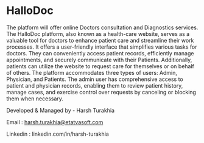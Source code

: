 # HalloDoc

The platform will offer online Doctors consultation and Diagnostics services. The HalloDoc platform, also  known as a health-care website, serves as a valuable tool for doctors to enhance patient care and streamline  their work processes. It offers a user-friendly interface that simplifies various tasks for doctors. They can  conveniently access patient records, efficiently manage appointments, and securely communicate with their  Patients. Additionally, patients can utilize the website to request care for themselves or on behalf of others.  The platform accommodates three types of users: Admin, Physician, and Patients. The admin user has  comprehensive access to patient and physician records, enabling them to review patient history, manage  cases, and exercise control over requests by canceling or blocking them when necessary.

Developed & Managed by - Harsh Turakhia

Email : harsh.turakhia@etatvasoft.com

Linkedin : linkedin.com/in/harsh-turakhia
